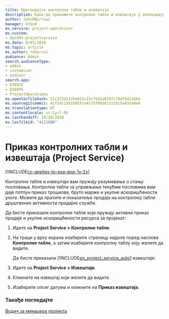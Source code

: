 ```yaml
---
title: Прегледајте контролне табле и извештаје
description: Како да прикажете контролне табле и извештаје у апликацији Project Service
author: JohnPBurrows
manager: kfend
ms.service: project-operations
ms.custom:
- dyn365-projectservice
ms.date: 8/03/2018
ms.topic: article
ms.author: ruhercul
audience: Admin
search.audienceType:
- admin
- customizer
- enduser
search.app:
- D365CE
- D365PS
- ProjectOperations
ms.openlocfilehash: 51c372d117bd451c15c75d2a0797c78d7842168e
ms.sourcegitcommit: 4cf1dc1561b92fca4175f0b3813133c5e63ce8e6
ms.translationtype: HT
ms.contentlocale: sr-Cyrl-RS
ms.lasthandoff: 10/28/2020
ms.locfileid: "4121686"
---
```

# <a name="view-dashboards-and-reports-project-service"></a>Приказ контролних табли и извештаја (Project Service)

[!INCLUDE[cc-applies-to-psa-app-1x-2x](../includes/cc-applies-to-psa-app-1x-2x.md)]

Контролне табле и извештаји вам пружају разумевање о стању пословања. Контролна табла за управљање текућим пословима вам даје потпун приказ трошкова, бруто марже и укупне искоришћености улоге. Можете да пратите и показатеље продаје на контролној табли друштвених активности продајне службе.  
  
 Да бисте приказали контролне табле које пружају активни приказ продаје и укупне искоришћености ресурса за пројекат:  
  
1. Идите на **Project Service > Контролне табле**.  
  
2. На траци у врху екрана изаберите стрелицу надоле поред наслова **Контролне табле**, а затим изаберите контролну таблу коју желите да видите.  
  
   Да бисте приказали [!INCLUDE[pn_project_service_auto](../includes/pn-project-service-auto.md)] извештаје:  
  
3. Идите на **Project Service > Извештаји**.  
  
4. Кликните на извештај који желите да видите.  
  
5. Изаберите опсег датума и кликните на **Приказ извештаја**.  
  
### <a name="see-also"></a>Такође погледајте  
 [Водич за менаџера пројекта](../psa/project-manager-guide.md)

